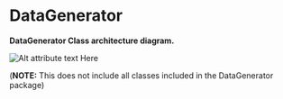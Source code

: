 DataGenerator
=============
**DataGenerator Class architecture diagram.**

![Alt attribute text Here](http://finraos.github.io/DataGenerator/imgs/DataGenClassDiagram.png)

(**NOTE:** This does not include all classes included in the DataGenerator package)
